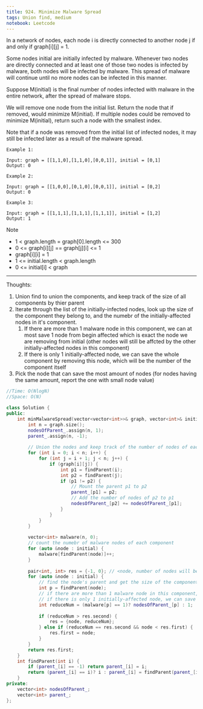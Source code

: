 ```yaml
---
title: 924. Minimize Malware Spread
tags: Union find, medium
notebook: Leetcode
---
```


In a network of nodes, each node i is directly connected to another node j if and only if graph[i][j] = 1.

Some nodes initial are initially infected by malware.  Whenever two nodes are directly connected and at least one of those two nodes is infected by malware, both nodes will be infected by malware.  This spread of malware will continue until no more nodes can be infected in this manner.

Suppose M(initial) is the final number of nodes infected with malware in the entire network, after the spread of malware stops.

We will remove one node from the initial list.  Return the node that if removed, would minimize M(initial).  If multiple nodes could be removed to minimize M(initial), return such a node with the smallest index.

Note that if a node was removed from the initial list of infected nodes, it may still be infected later as a result of the malware spread.

 
```
Example 1:

Input: graph = [[1,1,0],[1,1,0],[0,0,1]], initial = [0,1]
Output: 0
```
```
Example 2:

Input: graph = [[1,0,0],[0,1,0],[0,0,1]], initial = [0,2]
Output: 0
```
```
Example 3:

Input: graph = [[1,1,1],[1,1,1],[1,1,1]], initial = [1,2]
Output: 1
 ```

Note

- 1 < graph.length = graph[0].length <= 300
- 0 <= graph[i][j] == graph[j][i] <= 1
- graph[i][i] = 1
- 1 <= initial.length < graph.length
- 0 <= initial[i] < graph
----------
Thoughts:
1. Union find to union the components, and keep track of the size of all components by thier parent
2. Iterate through the list of the initially-infected nodes, look up the size of the component they belong to, and the numebr of the initially-affected nodes in it's component.
    1. If there are more than 1 malware node in this component, we can at most save 1 node from begin affected which is exact the node we are removing from initial (other nodes will still be affcted by the other initially-affected nodes in this component)
    2. If there is only 1 initially-affected node, we can save the whole component by removing this node, which will be the number of the component itself
3. Pick the node that can save the most amount of nodes (for nodes having the same amount, report the one with small node value)

```c++
//Time: O(NlogN)
//Space: O(N)

class Solution {
public:
    int minMalwareSpread(vector<vector<int>>& graph, vector<int>& initial) {
        int n = graph.size();
        nodesOfParent_.assign(n, 1);
        parent_.assign(n, -1);
        
        // Union the nodes and keep track of the number of nodes of each component (stored under their parent's information) 
        for (int i = 0; i < n; i++) {
            for (int j = i + 1; j < n; j++) {
                if (graph[i][j]) {
                    int p1 = findParent(i);
                    int p2 = findParent(j);
                    if (p1 != p2) {
                        // Mount the parent p1 to p2
                        parent_[p1] = p2;
                        // Add the number of nodes of p2 to p1
                        nodesOfParent_[p2] += nodesOfParent_[p1];
                    }
                }
            }
        }
        
        vector<int> malware(n, 0);
        // count the numebr of malware nodes of each component
        for (auto &node : initial) {
            malware[findParent(node)]++;
        }
        
        pair<int, int> res = {-1, 0}; // <node, number of nodes will be affected>
        for (auto &node : initial) {
            // find the node's parent and get the size of the component, and the number of the initially-affected nodes in this component
            int p = findParent(node);
            // if there are more than 1 malware node in this component, we can at most save 1 node from begin affected which is exact the node we remove from initial (other nodes will still be affcted by other initially-affected node in this component)
            // if there is only 1 initially-affected node, we can save the whole component by removing this node, which will be the number of the component itself
            int reduceNum = (malware[p] == 1)? nodesOfParent_[p] : 1;
            
            if (reduceNum > res.second) {
                res = {node, reduceNum};
            } else if (reduceNum == res.second && node < res.first) {
                res.first = node;
            }
        }
        return res.first;
    }
    int findParent(int i) {
        if (parent_[i] == -1) return parent_[i] = i;
        return (parent_[i] == i)? i : parent_[i] = findParent(parent_[i]);
    }
private:
    vector<int> nodesOfParent_;
    vector<int> parent_;
};
```
